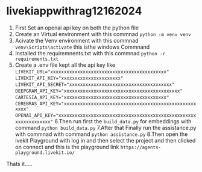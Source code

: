 # livekiappwithrag12162024


1. First Set an openai api key on both the python file
2. Create an Virtual environment with this commnad  `python -m venv venv`
3. Acivate the Venv environment with this commnad `venv\Scripts\activate` this isthe windows Commnand
4. Installed the requiremnents.txt with this commnad `python -r requirements.txt`
5. Create a .env file kept all the api key like 
`LIVEKIT_URL="xxxxxxxxxxxxxxxxxxxxxxxxxxxxxxxxxxxxxxxxxxx"`
`LIVEKIT_API_KEY="xxxxxxxxxxxxxxxxxxxxxx"`
`LIVEKIT_API_SECRET="xxxxxxxxxxxxxxxxxxxxxxxxxxxxxxxxxxxxxx"`
`DEEPGRAM_API_KEY="xxxxxxxxxxxxxxxxxxxxxxxxxxxxxxxxxxxxxxxxxxx"`
`CARTESIA_API_KEY="xxxxxxxxxxxxxxxxxxxxxxxxxxxxxxxxxxxxxx"`
`CEREBRAS_API_KEY="xxxxxxxxxxxxxxxxxxxxxxxxxxxxxxxxxxxxxxxxxxxxxxxxxxxxx"`
`OPENAI_API_KEY="xxxxxxxxxxxxxxxxxxxxxxxxxxxxxxxxxxxxxxxxxxxxxxxxxxxxxxxxxxxxxxxx"`
6.Then run first the `build_data.py` for embeddings with command `python build_data.py`
7.After that Finally run the assistance.py with commnad with command `python assistance.py`
8.Then open the ivekit Playground with log in and then select the project and then clicked on connect and this is the playground link `https://agents-playground.livekit.io/`

Thats it.....
